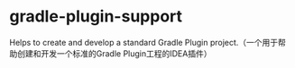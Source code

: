 # gradle-plugin-support
Helps to create and develop a standard Gradle Plugin project.（一个用于帮助创建和开发一个标准的Gradle Plugin工程的IDEA插件）
